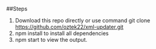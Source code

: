 ##Steps

1. Download this repo directly or use command git clone https://github.com/oztek22/xml-updater.git
2. npm install to install all dependencies
3. npm start to view the output.